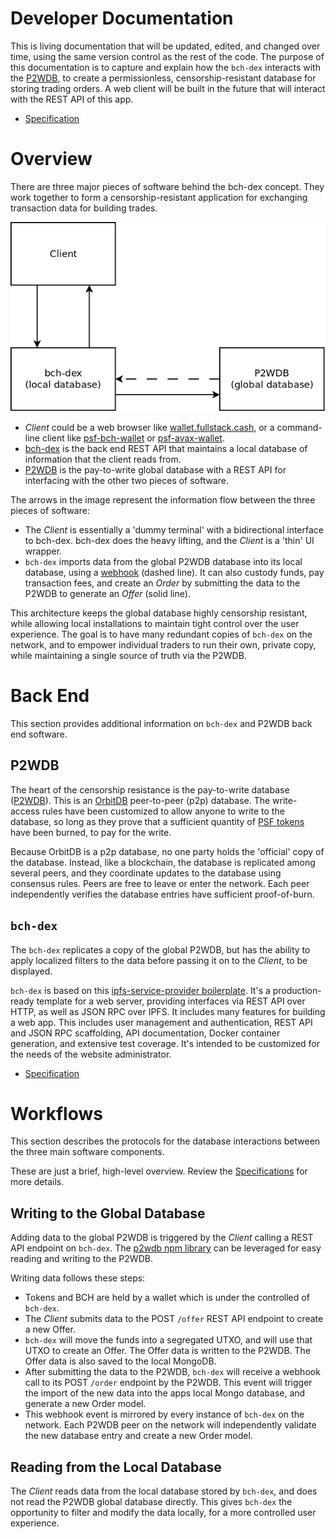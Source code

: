 # Developer Documentation

This is living documentation that will be updated, edited, and changed over time, using the same version control as the rest of the code. The purpose of this documentation is to capture and explain how the `bch-dex` interacts with the [P2WDB](https://github.com/Permissionless-Software-Foundation/ipfs-p2wdb-service), to create a permissionless, censorship-resistant database for storing trading orders. A web client will be built in the future that will interact with the REST API of this app.

- [Specification](./specification.md)

# Overview

There are three major pieces of software behind the bch-dex concept. They work together to form a censorship-resistant application for exchanging transaction data for building trades.

![bch-dex major subcomponents](./diagrams/software-interaction.png)

- _Client_ could be a web browser like [wallet.fullstack.cash](https://bchn-wallet.fullstack.cash), or a command-line client like [psf-bch-wallet](https://github.com/Permissionless-Software-Foundation/psf-bch-wallet) or [psf-avax-wallet](https://github.com/Permissionless-Software-Foundation/psf-avax-wallet).
- [bch-dex](https://github.com/Permissionless-Software-Foundation/bch-dex) is the back end REST API that maintains a local database of information that the client reads from.
- [P2WDB](https://github.com/Permissionless-Software-Foundation/ipfs-p2wdb-service) is the pay-to-write global database with a REST API for interfacing with the other two pieces of software.

The arrows in the image represent the information flow between the three pieces of software:

- The _Client_ is essentially a 'dummy terminal' with a bidirectional interface to bch-dex. bch-dex does the heavy lifting, and the _Client_ is a 'thin' UI wrapper.
- `bch-dex` imports data from the global P2WDB database into its local database, using a [webhook](https://en.wikipedia.org/wiki/Webhook) (dashed line). It can also custody funds, pay transaction fees, and create an _Order_ by submitting the data to the P2WDB to generate an _Offer_ (solid line).

This architecture keeps the global database highly censorship resistant, while allowing local installations to maintain tight control over the user experience. The goal is to have many redundant copies of `bch-dex` on the network, and to empower individual traders to run their own, private copy, while maintaining a single source of truth via the P2WDB.

# Back End

This section provides additional information on `bch-dex` and P2WDB back end software.

## P2WDB

The heart of the censorship resistance is the pay-to-write database ([P2WDB](https://github.com/Permissionless-Software-Foundation/ipfs-p2wdb-service)). This is an [OrbitDB](https://orbitdb.org/) peer-to-peer (p2p) database. The write-access rules have been customized to allow anyone to write to the database, so long as they prove that a sufficient quantity of [PSF tokens](https://psfoundation.cash) have been burned, to pay for the write.

Because OrbitDB is a p2p database, no one party holds the 'official' copy of the database. Instead, like a blockchain, the database is replicated among several peers, and they coordinate updates to the database using consensus rules. Peers are free to leave or enter the network. Each peer independently verifies the database entries have sufficient proof-of-burn.

## `bch-dex`

The `bch-dex` replicates a copy of the global P2WDB, but has the ability to apply localized filters to the data before passing it on to the _Client_, to be displayed.

`bch-dex` is based on this [ipfs-service-provider boilerplate](https://github.com/Permissionless-Software-Foundation/ipfs-service-provider). It's a production-ready template for a web server, providing interfaces via REST API over HTTP, as well as JSON RPC over IPFS. It includes many features for building a web app. This includes user management and authentication, REST API and JSON RPC scaffolding, API documentation, Docker container generation, and extensive test coverage. It's intended to be customized for the needs of the website administrator.

- [Specification](./specification.md)

# Workflows

This section describes the protocols for the database interactions between the three main software components.

These are just a brief, high-level overview. Review the [Specifications](./specification.md) for more details.

## Writing to the Global Database

Adding data to the global P2WDB is triggered by the _Client_ calling a REST API endpoint on `bch-dex`. The [p2wdb npm library](https://www.npmjs.com/package/p2wdb) can be leveraged for easy reading and writing to the P2WDB.

Writing data follows these steps:

- Tokens and BCH are held by a wallet which is under the controlled of `bch-dex`.
- The _Client_ submits data to the POST `/offer` REST API endpoint to create a new Offer.
- `bch-dex` will move the funds into a segregated UTXO, and will use that UTXO to create an Offer. The Offer data is written to the P2WDB. The Offer data is also saved to the local MongoDB.
- After submitting the data to the P2WDB, `bch-dex` will receive a webhook call to its POST `/order` endpoint by the P2WDB. This event will trigger the import of the new data into the apps local Mongo database, and generate a new Order model.
- This webhook event is mirrored by every instance of `bch-dex` on the network. Each P2WDB peer on the network will independently validate the new database entry and create a new Order model.


## Reading from the Local Database

The *Client* reads data from the local database stored by `bch-dex`, and does not read the P2WDB global database directly. This gives `bch-dex` the opportunity to filter and modify the data locally, for a more controlled user experience.
